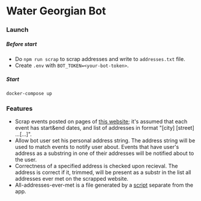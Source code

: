 # Water Georgian Bot
### Launch
##### Before start
* Do `npm run scrap` to scrap addresses and write to `addresses.txt` file.
* Create `.env` with `BOT_TOKEN=<your-bot-token>`.
##### Start
`docker-compose up`
### Features
* Scrap events posted on pages of [this website](http://water.gov.ge/page/full/107/); it's assumed that each event has start&end dates, and list of addresses in format "\[city] \[street] ...\[...]".
* Allow bot user set his personal address string. The address string will be used to match events to notify user about. Events that have user's address as a substring in one of their addresses will be notified about to the user.
* Correctness of a specified address is checked upon recieval. The address is correct if it, trimmed, will be present as a substr in the list all addresses ever met on the scrapped website.
* All-addresses-ever-met is a file generated by a [script](https://github.com/bormisov1/water-ge-bot/blob/a5521c1cd97fee69ad8d38459c3aaf2e57143c33/scripts/index.js) separate from the app.

